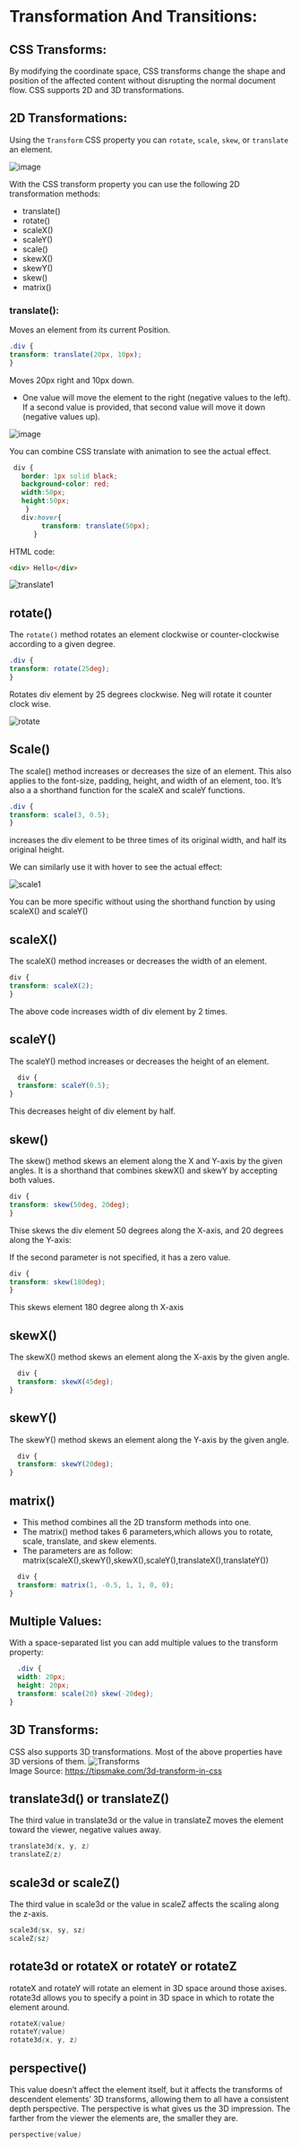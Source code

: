 # Transformation And Transitions:<r>
  
## CSS Transforms:<br>
By modifying the coordinate space, CSS transforms change the shape and position of the affected content without disrupting the normal document flow.
CSS supports 2D and 3D transformations.

## 2D Transformations: <br>
Using the `Transform` CSS property you can `rotate`, `scale`, `skew`, or `translate` an element. 
  
  ![image](https://user-images.githubusercontent.com/70155541/134528299-953f7944-54c2-47e2-9cdf-b8da5807d840.png)

  
With the CSS transform property you can use the following 2D transformation methods:

* translate()
* rotate()
* scaleX()
* scaleY()
* scale()
* skewX()
* skewY()
* skew()
* matrix()

### translate():<br>
  Moves an element from its current Position.
  
  ```css
  .div {
  transform: translate(20px, 10px);
}
```
  
  Moves 20px right and 10px down.
  * One value will move the element to the right (negative values to the left). If a second value is provided, that second value will move it down (negative values up).

  ![image](https://user-images.githubusercontent.com/70155541/134403974-972ffd09-d771-49a1-b4b5-aa48b1214850.png)

  You can combine CSS translate with animation to see the actual effect.
  
 ```css
  div {
    border: 1px solid black;
    background-color: red;
    width:50px;
    height:50px;
     }
    div:hover{
         transform: translate(50px);
       }
```

  
HTML code:
  ```html
  <div> Hello</div>
  
  ```
  
  ![translate1](https://user-images.githubusercontent.com/70155541/134408004-9fef5794-8dfa-43d5-b020-7f25d941dcda.gif)

  ## rotate()
  
  The `rotate()` method rotates an element clockwise or counter-clockwise according to a given degree.
  
  ```css
  .div {
  transform: rotate(25deg);
}
  ```
Rotates div element by 25 degrees clockwise. Neg will rotate it counter clock wise.
  
  ![rotate](https://user-images.githubusercontent.com/70155541/134408716-ff72d1d0-889f-4804-91fd-357ee2c5f125.png)

  
  ## Scale()
  
  The scale() method increases or decreases the size of an element. This also applies to the font-size, padding, height, and width of an element, too. It’s also a a shorthand function for the scaleX and scaleY functions.
  
  ```css
  .div {
  transform: scale(3, 0.5);
}
  ```
 increases the div element to be three times of its original width, and half its original height.
  
  We can similarly use it with hover to see the actual effect:
  
  ![scale1](https://user-images.githubusercontent.com/70155541/134409913-f3178199-f16c-4a1e-858e-d56eaec58a38.gif)

  You can be more specific without using the shorthand function by using scaleX() and scaleY()
  
  ## scaleX()
  The scaleX() method increases or decreases the width of an element.
  
  ```css
  div {
  transform: scaleX(2);
}
  ```
The above code increases width of div element by 2 times.

  ## scaleY()
  The scaleY() method increases or decreases the height of an element.

```css
  div {
  transform: scaleY(0.5);
}
  ```
  This decreases height of div element by half.
  
  ## skew()
  The skew() method skews an element along the X and Y-axis by the given angles. It is a shorthand that combines skewX() and skewY by accepting both values.
  
  ```css
  div {
  transform: skew(50deg, 20deg);
}
  ```
Thise skews the div element 50 degrees along the X-axis, and 20 degrees along the Y-axis:

If the second parameter is not specified, it has a zero value.
  
  ```css
  div {
  transform: skew(180deg);
}
```
  This skews element 180 degree along th X-axis
 
  ## skewX()
  The skewX() method skews an element along the X-axis by the given angle.

```css
  div {
  transform: skewX(45deg);
}
  ```

## skewY()
  The skewY() method skews an element along the Y-axis by the given angle.

```css
  div {
  transform: skewY(20deg);
}
  ```
  
  ## matrix()
  
  * This method combines all the 2D transform methods into one.
  * The matrix() method takes 6 parameters,which allows you to rotate, scale, translate, and skew elements.
  * The parameters are as follow: matrix(scaleX(),skewY(),skewX(),scaleY(),translateX(),translateY())

```css
  div {
  transform: matrix(1, -0.5, 1, 1, 0, 0);
}
  ```
  
  ## Multiple Values:
  With a space-separated list you can add multiple values to the transform property:

```css
  .div {
  width: 20px;
  height: 20px; 
  transform: scale(20) skew(-20deg);
}
  ```
  
  ## 3D Transforms:
  CSS also supports 3D transformations. Most of the above properties have 3D versions of them.
     ![Transforms](https://user-images.githubusercontent.com/70155541/134402288-3747cba1-de77-41b2-962d-9b7eb24a9d42.png)<br>
 Image Source: https://tipsmake.com/3d-transform-in-css <br>

  ## translate3d() or translateZ()
The third value in translate3d or the value in translateZ moves the element toward the viewer, negative values away.
  ```css
  translate3d(x, y, z)
  translateZ(z)
  ```
  
  ## scale3d or scaleZ()
  The third value in scale3d or the value in scaleZ affects the scaling along the z-axis.
  
  ```css
  scale3d(sx, sy, sz)
  scaleZ(sz)
  ```
  
  ## rotate3d or rotateX or rotateY or rotateZ
rotateX and rotateY will rotate an element in 3D space around those axises. rotate3d allows you to specify a point in 3D space in which to rotate the element around.
  
  ```css
  rotateX(value)
  rotateY(value)
  rotate3d(x, y, z)
  ```
  
  ## perspective()
  This value doesn’t affect the element itself, but it affects the transforms of descendent elements’ 3D transforms, allowing them to all have a consistent depth perspective.
  The perspective is what gives us the 3D impression. The farther from the viewer the elements are, the smaller they are.
  
  ```css
  perspective(value)
```
  
  
  
  
  

